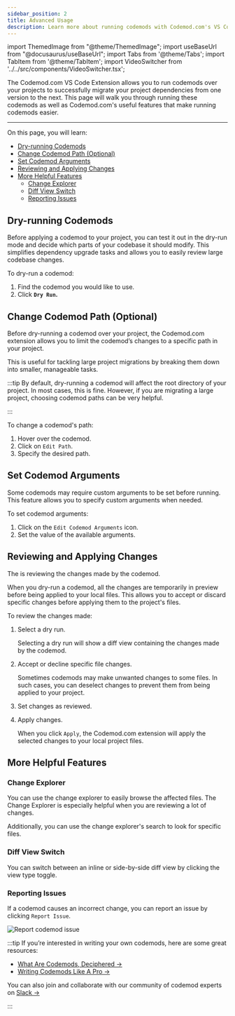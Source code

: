 ```yaml
---
sidebar_position: 2
title: Advanced Usage
description: Learn more about running codemods with Codemod.com's VS Code extension.
---
```


import ThemedImage from "@theme/ThemedImage";
import useBaseUrl from "@docusaurus/useBaseUrl";
import Tabs from '@theme/Tabs';
import TabItem from '@theme/TabItem';
import VideoSwitcher from '../../src/components/VideoSwitcher.tsx';

<head>
  <meta property='og:title' content='Advanced Usage | Codemod.com VS Code Extension'/>
  <meta property='og:description' content='The new way to build, share & run codemods at any scale.'/>
  <meta name='og:image' content='https://raw.githubusercontent.com/codemod-com/docs/main/static/img/docs/vs-code-extension/advanced-usage-vs-code-extension-og.png'/>
  <meta property='og:image' content='https://raw.githubusercontent.com/codemod-com/docs/main/static/img/docs/vs-code-extension/advanced-usage-vs-code-extension-og.png'/>
  
  <meta name='twitter:card' content='summary_large_image'/>
  <meta name='twitter:image' content='https://raw.githubusercontent.com/codemod-com/docs/main/static/img/docs/vs-code-extension/advanced-usage-vs-code-extension-og.png'/>
</head>

The Codemod.com VS Code Extension allows you to run codemods over your projects to successfully migrate your project dependencies from one version to the next. This page will walk you through running these codemods as well as Codemod.com's useful features that make running codemods easier.

---

On this page, you will learn:

- [Dry-running Codemods](#dry-running-codemods)
- [Change Codemod Path (Optional)](#change-codemod-path-optional)
- [Set Codemod Arguments](#set-codemod-arguments)
- [Reviewing and Applying Changes](#reviewing-and-applying-changes)
- [More Helpful Features](#more-helpful-features)
  - [Change Explorer](#change-explorer)
  - [Diff View Switch](#diff-view-switch)
  - [Reporting Issues](#reporting-issues)


## Dry-running Codemods

Before applying a codemod to your project, you can test it out in the dry-run mode and decide which parts of your codebase it should modify. This simplifies dependency upgrade tasks and allows you to easily review large codebase changes.

To dry-run a codemod:
1. Find the codemod you would like to use.
2. Click **`Dry Run`.**

<VideoSwitcher 
lightImageSrc="/img/docs/running-codemods/dry-run-light.mp4"
darkImageSrc="/img/docs/running-codemods/dry-run-dark.mp4"/>

## Change Codemod Path (Optional)

Before dry-running a codemod over your project, the Codemod.com extension allows you to limit the codemod’s changes to a specific path in your project.

This is useful for tackling large project migrations by breaking them down into smaller, manageable tasks.

:::tip
By default, dry-running a codemod will affect the root directory of your project. In most cases, this is fine.
However, if you are migrating a large project, choosing codemod paths can be very helpful.

:::

To change a codemod's path:

1. Hover over the codemod.
2. Click on `Edit Path`.
3. Specify the desired path.

<VideoSwitcher 
lightImageSrc="/img/docs/running-codemods/change-codemod-path-light.mp4"
darkImageSrc="/img/docs/running-codemods/change-codemod-path-dark.mp4"/>

## Set Codemod Arguments

Some codemods may require custom arguments to be set before running. This feature allows you to specify custom arguments when needed.

To set codemod arguments:

1. Click on the `Edit Codemod Arguments` icon.
2. Set the value of the available arguments.

<VideoSwitcher 
    lightImageSrc="/img/docs/running-codemods/set-codemod-arguments.mp4"
    darkImageSrc="/img/docs/running-codemods/set-codemod-arguments.mp4"/>

## Reviewing and Applying Changes

The is reviewing the changes made by the codemod.

When you dry-run a codemod, all the changes are temporarily in preview before being applied to your local files. This allows you to accept or discard specific changes before applying them to the project's files.

To review the changes made:

1. Select a dry run.
    <VideoSwitcher 
    lightImageSrc="/img/docs/running-codemods/select-dry-run-light.mp4"
    darkImageSrc="/img/docs/running-codemods/select-dry-run-dark.mp4"/>
    
    Selecting a dry run will show a diff view containing the changes made by the codemod.
    
2. Accept or decline specific file changes.
    
    <VideoSwitcher 
    lightImageSrc="/img/docs/running-codemods/accept-decline-changes-light.mp4"
    darkImageSrc="/img/docs/running-codemods/accept-decline-changes-dark.mp4"/>
    
    Sometimes codemods may make unwanted changes to some files. In such cases, you can deselect changes to prevent them from being applied to your project.
    
3. Set changes as reviewed.
    
    <VideoSwitcher 
    lightImageSrc="/img/docs/running-codemods/set-changes-as-viewed-light.mp4"
    darkImageSrc="/img/docs/running-codemods/set-changes-as-viewed-dark.mp4"/>
    
4. Apply changes.

    <VideoSwitcher 
    lightImageSrc="/img/docs/running-codemods/apply-changes-light.mp4"
    darkImageSrc="/img/docs/running-codemods/apply-changes-dark.mp4"/>
    
    When you click `Apply`, the Codemod.com extension will apply the selected changes to your local project files.

## More Helpful Features

### Change Explorer
You can use the change explorer to easily browse the affected files. The Change Explorer is especially helpful when you are reviewing a lot of changes.

Additionally, you can use the change explorer's search to look for specific files.

<VideoSwitcher 
lightImageSrc="/img/docs/running-codemods/change-explorer-light.mp4"
darkImageSrc="/img/docs/running-codemods/change-explorer-dark.mp4"/>

### Diff View Switch

You can switch between an inline or side-by-side diff view by clicking the view type toggle.
    
<VideoSwitcher 
lightImageSrc="/img/docs/running-codemods/diff-view-switch-light.mp4"
darkImageSrc="/img/docs/running-codemods/diff-view-switch-dark.mp4"/>


### Reporting Issues

If a codemod causes an incorrect change, you can report an issue by clicking `Report Issue`.
    
![Report codemod issue](/img/docs/running-codemods/report-issue.png)


:::tip
If you’re interested in writing your own codemods, here are some great resources:

- [What Are Codemods, Deciphered →](https://docs.codemod.com/blog/what-are-codemods)
- [Writing Codemods Like A Pro →](https://docs.codemod.com/blog/writing-codemods-like-a-pro)

You can also join and collaborate with our community of codemod experts on [Slack →](https://codemod.com/community)

:::
